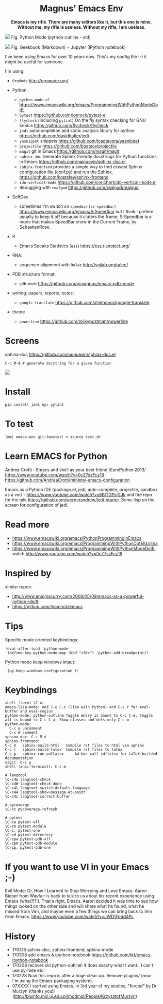 <h1 align="center">Magnus' Emacs Env</h1>

<p align="center"><b>Emacs is my rifle. There are many editors like it, but this one is mine. </br>Without me, my rifle is useless. Without my rifle, I am useless.</b></p>

![](screenshot.png)
Fig. Python Mode (python-outline - old)

![](screenshot2.png)
Fig. Geekbook (Markdown) + Jupyter (IPython notebook)

I've been using Emacs for over 10 years now. This's my config file :-) it might be useful for someone.

I'm using:

- `OrgMode` <http://orgmode.org/>
- Python:
  - `python-mode.el` <https://www.emacswiki.org/emacs/ProgrammingWithPythonModeDotEl>
  - `pytest` https://github.com/ionrock/pytest-el
  - `flycheck` (including `pylint`) On the fly syntax checking for GNU Emacs <https://github.com/flycheck/flycheck>
  - `jedi` autocompletion and static analysis library for python <https://github.com/davidhalter/jedi>
  - `yasnippet` snippets <https://github.com/joaotavora/yasnippet>
  - `projectile` <https://github.com/bbatsov/projectile>
  - `magit` git in Emacs <https://github.com/magit/magit>
  - `sphinx-doc` Generate Sphinx friendly docstrings for Python functions in Emacs  <https://github.com/naiquevin/sphinx-doc.el>
  - `sphinx-frontend` provides a simple way to find closest Sphinx configuration file (conf.py) 
and run the Sphinx. <https://github.com/kostafey/sphinx-frontend>
  - `ido-vertical-mode` <https://github.com/creichert/ido-vertical-mode.el>
  - debugging with `realgud` <https://github.com/realgud/realgud>

- SoftDev
    - sometimes I'm switch on `speedbar` (`sr-speedbar`) <https://www.emacswiki.org/emacs/SrSpeedbar> but I think I prefere usually to keep it off because it cluters the frame.    SrSpeedbar is a mode that makes SpeedBar show in the Current Frame, by SebastianRose.
- R
  - Emacs Speaks Statistics (`ess`) <https://ess.r-project.org/>
- RNA:
  - sequence alignment with `Ralee` <http://sgjlab.org/ralee/>
- PDB structure format:
  - `pdb-mode` <https://github.com/mmagnus/emacs-pdb-mode>
- writing: papers, reports, notes:
  - `google-translate` <https://github.com/atykhonov/google-translate>
- theme
  - `powerline` <https://github.com/milkypostman/powerline>

# Screens
sphinx-doc <https://github.com/naiquevin/sphinx-doc.el>

    C-c M-d # generate docstring for a given function

![](docs/pngs/EoN45lmSXj.gif)

# Install

    pip install jedi epc pylint

# To test

    [mm] emacs-env git:(master) ✗ source test.sh

# Learn EMACS for Python

Andrea Crotti - Emacs and shell as your best friend /EuroPython 2013/ https://www.youtube.com/watch?v=0cZ7szFuz18 https://github.com/AndreaCrotti/minimal-emacs-configuration

Emacs as a Python IDE (package.el, jedi, auto-complete, projectile, sandbox as a vm) - https://www.youtube.com/watch?v=6BlTGPsjGJk and the repo for the talk <https://github.com/wernerandrew/jedi-starter>. Some lisp on the screen for configuration of jedi.

# Read more
- https://www.emacswiki.org/emacs/PythonProgrammingInEmacs
- https://www.emacswiki.org/emacs/ProgrammingWithPythonDotElGallina
- https://www.emacswiki.org/emacs/ProgrammingWithPythonModeDotEl watch http://www.youtube.com/watch?v=0cZ7szFuz18

# Inspired by
similar repos:

- http://www.enigmacurry.com/2008/05/09/emacs-as-a-powerful-python-ide/#
- https://github.com/jhamrick/emacs

# Tips

Specific mode oriented keybindings:

    (eval-after-load 'python-mode
    '(define-key python-mode-map (kbd "<f8>") 'python-add-breakpoint))

Python mode keep windows intact:

    '(py-keep-windows-configuration t)

# Keybindings


    shell (term) \C-xt
    emacs-lisp-mode: add C-c C-c (like with Python) and C-c r for eval-buffer and eval-region
    python-mode: python-outline Toggle entry is bound to C-c C-e, Toggle all is bound to C-c C-a, Show classes and defs only C-c o
    python-mode:
      C-c u uncomment
      C-c # comment
    sphinx-doc: C-c M-d
    sphinx-frontend:
    C-c h   sphinx-build-html   Compile rst files to html via sphinx
    C-c l   sphinx-build-latex  Compile rst files to latex
    C-c p   sphinx-run-pdflatex     Ad-hoc call pdflatex for LaTeX-builded documentation
    magit: C-c g
    shell (ansi-terminal): C-c m

    # langtool
    \C-c4w langtool-check
    \C-c4W langtool-check-done
    \C-c4l langtool-switch-default-language
    \C-c44 langtool-show-message-at-point
    \C-c4c langtool-correct-buffer

    # pycoverge
    \C-cc pycoverage-refresh

    # pytest
    \C-ca pytest-all
    \C-cm pytest-module
    \C-c. pytest-one
    \C-cd pytest-directory
    \C-cpa pytest-pdb-all
    \C-cpm pytest-pdb-module
    \C-cp. pytest-pdb-one


# If you want to use VI in your Emacs ;-)

Evil Mode: Or, How I Learned to Stop Worrying and Love Emacs. Aaron Bieber from Wayfair is back to talk to us about his recent experience using Emacs (what?!?!). That's right, Emacs. Aaron decided it was time to see how things looked on the other side and will share what he found, what he missed from Vim, and maybe even a few things we can bring back to Vim from Emacs. <https://www.youtube.com/watch?v=JWD1Fpdd4Pc>

# History

- 170318 sphinx-doc, sphinx-frontend, sphinx-mode
- 170308 add emacs & ipython notebook https://github.com/tkf/emacs-ipython-notebook
- 170308 recover old python-outline! It does exactly what I want.. I can't use py-hide etc.
- 170228  Now this repo is after a huge clean up. Remove plugins/ (now I'm using the Emacs packaging system).
- 07XXXX I started using Emacs, in 3rd year of my studies, "forced" by Dr Murzyn (thanks you!) (http://bioinfo.mol.uj.edu.pl/modmol/People/KrzysztofMurzyn)
